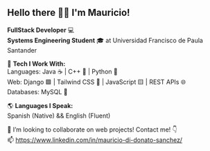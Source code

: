 ## Hello there 🧔👾 I'm Mauricio!

**FullStack Developer** 💻  
**Systems Engineering Student** 🎓 at Universidad Francisco de Paula Santander


🎯 **Tech I Work With:**  
Languages: Java ☕ | C++ 🔵 | Python 🐍  
Web: Django 🟩 | Tailwind CSS 🎨 | JavaScript 🟨 | REST APIs 🌐  
Databases: MySQL 🐬

🌎 **Languages I Speak:**  
Spanish (Native) && English (Fluent)  

🤝 I’m looking to collaborate on web projects! Contact me! 👇  
📫 https://www.linkedin.com/in/mauricio-di-donato-sanchez/

<!--
**MauricioDDS/MauricioDDS** is a ✨ _special_ ✨ repository because its `README.md` (this file) appears on your GitHub profile.

Here are some ideas to get you started:

- 🔭 I’m currently working on ...
- 🌱 I’m currently learning ...
- 👯 I’m looking to collaborate on ...
- 🤔 I’m looking for help with ...
- 💬 Ask me about ...
- 📫 How to reach me: ...
- 😄 Pronouns: ...
- ⚡ Fun fact: ...
-->
